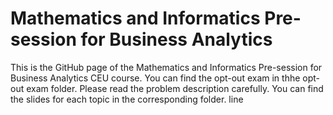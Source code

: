 # Mathematics and Informatics Pre-session for Business Analytics

This is the GitHub page of the Mathematics and Informatics Pre-session for Business Analytics CEU course. You can find the opt-out exam in thhe opt-out exam folder. Please read the problem description carefully. You can find the slides for each topic in the corresponding folder.
line
